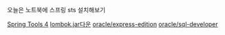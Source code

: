 오늘은 노트북에 스프링 sts 설치해보기

[Spring Tools 4](https://spring.io/tools)
[lombok.jar다운](https://projectlombok.org/download)
[oracle/express-edition](https://www.oracle.com/technetwork/database/database-technologies/express-edition/downloads/index.html)
[oracle/sql-developer](https://www.oracle.com/technetwork/developer-tools/sql-developer/downloads/index.html)
<!--stackedit_data:
eyJoaXN0b3J5IjpbMTMyNjMxMjY1NiwzMzQ4MTMyODIsMTUzMD
kwMjgyMSwtNzQ4NzE0NzI2XX0=
-->